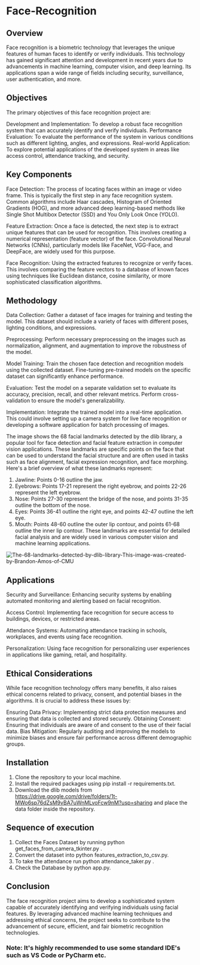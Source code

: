 # Face-Recognition
## Overview
Face recognition is a biometric technology that leverages the unique features of human faces to identify or verify individuals. This technology has gained significant attention and development in recent years due to advancements in machine learning, computer vision, and deep learning. Its applications span a wide range of fields including security, surveillance, user authentication, and more.

## Objectives
The primary objectives of this face recognition project are:

Development and Implementation: To develop a robust face recognition system that can accurately identify and verify individuals.
Performance Evaluation: To evaluate the performance of the system in various conditions such as different lighting, angles, and expressions.
Real-world Application: To explore potential applications of the developed system in areas like access control, attendance tracking, and security.
## Key Components
Face Detection: The process of locating faces within an image or video frame. This is typically the first step in any face recognition system. Common algorithms include Haar cascades, Histogram of Oriented Gradients (HOG), and more advanced deep learning-based methods like Single Shot Multibox Detector (SSD) and You Only Look Once (YOLO).

Feature Extraction: Once a face is detected, the next step is to extract unique features that can be used for recognition. This involves creating a numerical representation (feature vector) of the face. Convolutional Neural Networks (CNNs), particularly models like FaceNet, VGG-Face, and DeepFace, are widely used for this purpose.

Face Recognition: Using the extracted features to recognize or verify faces. This involves comparing the feature vectors to a database of known faces using techniques like Euclidean distance, cosine similarity, or more sophisticated classification algorithms.

## Methodology
Data Collection: Gather a dataset of face images for training and testing the model. This dataset should include a variety of faces with different poses, lighting conditions, and expressions.

Preprocessing: Perform necessary preprocessing on the images such as normalization, alignment, and augmentation to improve the robustness of the model.

Model Training: Train the chosen face detection and recognition models using the collected dataset. Fine-tuning pre-trained models on the specific dataset can significantly enhance performance.

Evaluation: Test the model on a separate validation set to evaluate its accuracy, precision, recall, and other relevant metrics. Perform cross-validation to ensure the model's generalizability.

Implementation: Integrate the trained model into a real-time application. This could involve setting up a camera system for live face recognition or developing a software application for batch processing of images.

The image shows the 68 facial landmarks detected by the dlib library, a popular tool for face detection and facial feature extraction in computer vision applications. These landmarks are specific points on the face that can be used to understand the facial structure and are often used in tasks such as face alignment, facial expression recognition, and face morphing. 
Here's a brief overview of what these landmarks represent:
1. Jawline: Points 0-16 outline the jaw.
2. Eyebrows: Points 17-21 represent the right eyebrow, and points 22-26 represent the left eyebrow.
3. Nose: Points 27-30 represent the bridge of the nose, and points 31-35 outline the bottom of the nose.
4. Eyes: Points 36-41 outline the right eye, and points 42-47 outline the left eye.
5. Mouth: Points 48-60 outline the outer lip contour, and points 61-68 outline the inner lip contour.
These landmarks are essential for detailed facial analysis and are widely used in various computer vision and machine learning applications.


![The-68-landmarks-detected-by-dlib-library-This-image-was-created-by-Brandon-Amos-of-CMU](https://github.com/sudipbasu/Face-Recognition/assets/51303039/ad02e783-d7ac-4c7c-8756-687d1ac641a5)


## Applications
Security and Surveillance: Enhancing security systems by enabling automated monitoring and alerting based on facial recognition.

Access Control: Implementing face recognition for secure access to buildings, devices, or restricted areas.

Attendance Systems: Automating attendance tracking in schools, workplaces, and events using face recognition.

Personalization: Using face recognition for personalizing user experiences in applications like gaming, retail, and hospitality.

## Ethical Considerations
While face recognition technology offers many benefits, it also raises ethical concerns related to privacy, consent, and potential biases in the algorithms. It is crucial to address these issues by:

Ensuring Data Privacy: Implementing strict data protection measures and ensuring that data is collected and stored securely.
Obtaining Consent: Ensuring that individuals are aware of and consent to the use of their facial data.
Bias Mitigation: Regularly auditing and improving the models to minimize biases and ensure fair performance across different demographic groups.

## Installation
1. Clone the repository to your local machine. 
2. Install the required packages using pip install -r requirements.txt.
3. Download the dlib models from https://drive.google.com/drive/folders/1t-MWo6sp76dZsM9vBA7uWnMLvoFcw9nM?usp=sharing and place the data folder inside the repository.

## Sequence of execution
1. Collect the Faces Dataset by running  python get_faces_from_camera_tkinter.py .
2. Convert the dataset into python features_extraction_to_csv.py.
3. To take the attendance run python attendance_taker.py .
4. Check the Database by python app.py.
## Conclusion
The face recognition project aims to develop a sophisticated system capable of accurately identifying and verifying individuals using facial features. By leveraging advanced machine learning techniques and addressing ethical concerns, the project seeks to contribute to the advancement of secure, efficient, and fair biometric recognition technologies.

### Note: It's highly recommended to use some standard IDE's such as VS Code or PyCharm etc.





